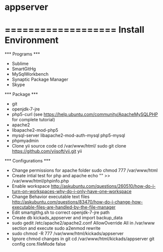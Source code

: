 appserver
=========

===================
Install Environment
===================
*** Programs ***
- Sublime
- SmartGitHg
- MySqlWorkbench
- Synaptic Package Manager
- Skype

*** Package *** 
- git
- openjdk-7-jre
- php5-curl
(see https://help.ubuntu.com/community/ApacheMySQLPHP for complete tutorial)
- apache2
- libapache2-mod-php5
- mysql-server libapache2-mod-auth-mysql php5-mysql
- phpmyadmin
- Clone yii source code
	cd /var/www/html/
	sudo git clone https://github.com/yiisoft/yii.git yii

*** Configurations ***
- Change permissions for apache folder
	sudo chmod 777 /var/www/html
- Create intial test for php and apache
	echo "<?php phpinfo(); ?>" >> /var/www/html/phpinfo.php
- Enable workspace
	http://askubuntu.com/questions/260510/how-do-i-turn-on-workspaces-why-do-i-only-have-one-workspace
- Change Behavior executable text files
	http://askubuntu.com/questions/83470/how-do-i-change-how-executable-files-are-handled-by-the-file-manager
- Edit smartgithg.sh to correct openjdk-7-jre path
- Create db kickads_appserver and import backup_data
- sudo gedit /etc/apache2/apache2.conf AllowOverride All in /var/www section and execute sudo a2enmod rewrite
- sudo chmod -R 777 /var/www/html/kickads/appserver
- Ignore chmod changes in git
	cd /var/www/html/kickads/appserver 
	git config core.fileMode false